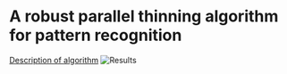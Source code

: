 # A robust parallel thinning algorithm for pattern recognition

[Description of algorithm](https://github.com/belskiMikalai/skeletonization-algorithm/blob/main/doc.pdf)
![Results](https://github.com/belskiMikalai/skeletonization-algorithm/blob/main/src/tests/results.png?raw=true)